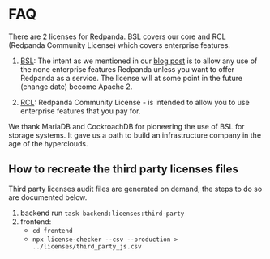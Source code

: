 # FAQ

There are 2 licenses for Redpanda. BSL covers our core and RCL (Redpanda Community License)
which covers enterprise features.

1. [BSL](https://github.com/redpanda-data/redpanda/blob/dev/licenses/bsl.md): 
The intent as we mentioned in our [blog post](https://redpanda.com/blog/open-source/)
is to allow any use of the none enterprise features Redpanda unless you want to
offer Redpanda as a service. The license will at some point in the future (change date) become Apache 2.

2. [RCL](https://github.com/redpanda-data/redpanda/blob/dev/licenses/rcl.md): 
Redpanda Community License - is intended to allow you to use enterprise features
that you pay for.

We thank MariaDB and CockroachDB for pioneering the use of BSL for storage systems.
It gave us a path to build an infrastructure company in the age of the hyperclouds.

## How to recreate the third party licenses files

Third party licenses audit files are generated on demand, the steps to do so are documented below.

1. backend run `task backend:licenses:third-party`
2. frontend:
    * `cd frontend`
    * `npx license-checker --csv --production > ../licenses/third_party_js.csv`

